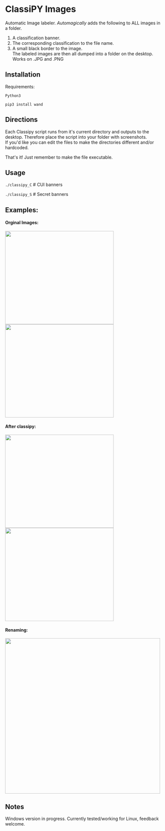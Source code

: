 # ClassiPY Images
Automatic Image labeler. *Automagically* adds the following to ALL images in a folder. 
1. A classification banner.
2. The corresponding classification to the file name.
3. A small black border to the image.<br>
The labeled images are then all dumped into a folder on the desktop. Works on .JPG and .PNG

## Installation
Requirements:  
```
Python3
```
```
pip3 install wand
```
## Directions
Each Classipy script runs from it's current directory and outputs to the desktop. Therefore place the script into your folder with screenshots.  
If you'd like you can edit the files to make the directories different and/or hardcoded.  

That's it! Just remember to make the file executable.
## Usage

`./classipy_C` # CUI banners  

`./classipy_S` # Secret banners  

 ## Examples:   
#### Orginal Images:<br>
<img src="https://github.com/MTTGIT19/ClassiPY/assets/89365060/20ab6abf-ca50-48e2-b0b3-c062b15e36e3" width= "350" height="300">
<img src="https://github.com/MTTGIT19/ClassiPY/assets/89365060/3c1409e0-ce45-4fd6-b47e-1dedf492cece" width= "350" height="300"><br>

#### After classipy:  
<img src="https://github.com/MTTGIT19/ClassiPY/assets/89365060/e16b1464-9404-45da-b19c-6fa72d98a0f5" width= "350" height="300">
<img src="https://github.com/MTTGIT19/ClassiPY/assets/89365060/1cb2f95b-109b-48d9-82d2-e5274ecb7def" width= "350" height="300"><br>   

#### Renaming:<br>  
<img src="https://github.com/MTTGIT19/ClassiPY/assets/89365060/e76df50f-4232-40dc-b0dc-596b15755fe5" width= "500">

## Notes
Windows version in progress. Currently tested/working for Linux, feedback welcome.
